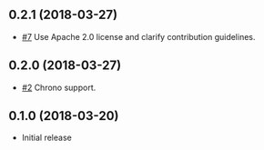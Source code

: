 ## 0.2.1 (2018-03-27)

* [#7](https://github.com/iqlusion-io/crates/pull/7)
  Use Apache 2.0 license and clarify contribution guidelines.

## 0.2.0 (2018-03-27)

* [#2](https://github.com/iqlusion-io/crates/pull/2)
  Chrono support.

## 0.1.0 (2018-03-20)

* Initial release
